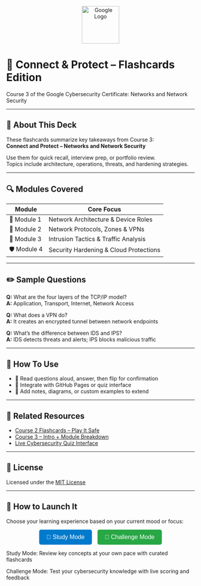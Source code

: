 <p align="center">
  <img src="https://upload.wikimedia.org/wikipedia/commons/thumb/2/2f/Google_2015_logo.svg/512px-Google_2015_logo.svg.png" alt="Google Logo" width="100"/>
</p>

# 🎴 Connect & Protect – Flashcards Edition  
Course 3 of the Google Cybersecurity Certificate: Networks and Network Security

---

## 🧠 About This Deck

These flashcards summarize key takeaways from Course 3:  
**Connect and Protect – Networks and Network Security**

Use them for quick recall, interview prep, or portfolio review.  
Topics include architecture, operations, threats, and hardening strategies.

---

## 🔍 Modules Covered

| Module | Core Focus                                  |
|--------|----------------------------------------------|
| 🧭 Module 1 | Network Architecture & Device Roles      |
| 🔧 Module 2 | Network Protocols, Zones & VPNs          |
| 🚨 Module 3 | Intrusion Tactics & Traffic Analysis     |
| 🛡️ Module 4 | Security Hardening & Cloud Protections   |

---

## ✏️ Sample Questions

**Q:** What are the four layers of the TCP/IP model?  
**A:** Application, Transport, Internet, Network Access

**Q:** What does a VPN do?  
**A:** It creates an encrypted tunnel between network endpoints

**Q:** What’s the difference between IDS and IPS?  
**A:** IDS detects threats and alerts; IPS blocks malicious traffic

---

## 📂 How To Use

- 🔄 Read questions aloud, answer, then flip for confirmation  
- 🧩 Integrate with GitHub Pages or quiz interface  
- 📌 Add notes, diagrams, or custom examples to extend

---

## 🔁 Related Resources

- [Course 2 Flashcards – Play It Safe](../../Play-It-Safe/Flashcards/README.md)  
- [Course 3 – Intro + Module Breakdown](../README.md)  
- [Live Cybersecurity Quiz Interface](https://cja-cyberhack24.github.io/Google-Cybersecurity-Training-Portfolio/Play-It-Safe/)

---

## 📜 License

Licensed under the [MIT License](https://opensource.org/licenses/MIT)

---


## 🚀 How to Launch It
Choose your learning experience based on your current mood or focus:

<p align="center"> <a href="https://cja-cyberhack24.github.io/Google-Cybersecurity-Training-Portfolio/Connect-and-Protect/Flashcards/" style="text-decoration:none;"> <button style="padding: 0.7rem 1.2rem; font-size: 1rem; border: none; border-radius: 5px; background-color: #007acc; color: white;">🎴 Study Mode</button> </a> &nbsp;&nbsp; <a href="https://cja-cyberhack24.github.io/Google-Cybersecurity-Training-Portfolio/Connect-and-Protect/Quiz/" style="text-decoration:none;"> <button style="padding: 0.7rem 1.2rem; font-size: 1rem; border: none; border-radius: 5px; background-color: #28a745; color: white;">🧪 Challenge Mode</button> </a> </p>

Study Mode: Review key concepts at your own pace with curated flashcards

Challenge Mode: Test your cybersecurity knowledge with live scoring and feedback
